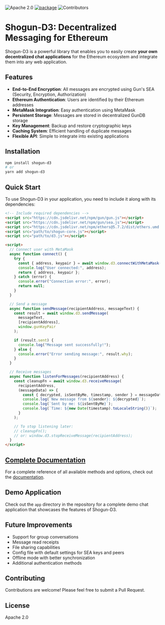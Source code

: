 ![Apache 2.0](https://img.shields.io/badge/License-Apache%202.0-green)
[![package](https://img.shields.io/npm/v/shogun-d3)](https://npmjs.com/package/shogun-d3)
![Contributors](https://img.shields.io/github/contributors/noctisatrae/shogun-d3)

# Shogun-D3: Decentralized Messaging for Ethereum

Shogun-D3 is a powerful library that enables you to easily create **your own decentralized chat applications** for the Ethereum ecosystem and integrate them into any web application.

## Features

- **End-to-End Encryption**: All messages are encrypted using Gun's SEA (Security, Encryption, Authorization)
- **Ethereum Authentication**: Users are identified by their Ethereum addresses
- **MetaMask Integration**: Easy authentication using MetaMask
- **Persistent Storage**: Messages are stored in decentralized GunDB storage
- **Key Management**: Backup and restore cryptographic keys
- **Caching System**: Efficient handling of duplicate messages
- **Flexible API**: Simple to integrate into existing applications

## Installation

```bash
npm install shogun-d3
# or
yarn add shogun-d3
```

## Quick Start

To use Shogun-D3 in your application, you need to include it along with its dependencies:

```html
<!-- Include required dependencies -->
<script src="https://cdn.jsdelivr.net/npm/gun/gun.js"></script>
<script src="https://cdn.jsdelivr.net/npm/gun/sea.js"></script>
<script src="https://cdn.jsdelivr.net/npm/ethers@5.7.2/dist/ethers.umd.min.js"></script>
<script src="path/to/shogun-core.js"></script>
<script src="path/to/d3.js"></script>

<script>
  // Connect user with MetaMask
  async function connect() {
    try {
      const { address, keypair } = await window.d3.connectWithMetaMask();
      console.log("User connected:", address);
      return { address, keypair };
    } catch (error) {
      console.error("Connection error:", error);
      return null;
    }
  }

  // Send a message
  async function sendMessage(recipientAddress, messageText) {
    const result = await window.d3.sendMessage(
      messageText,
      [recipientAddress],
      window.gunKeyPair
    );

    if (result.sent) {
      console.log("Message sent successfully!");
    } else {
      console.error("Error sending message:", result.why);
    }
  }

  // Receive messages
  async function listenForMessages(recipientAddress) {
    const cleanupFn = await window.d3.receiveMessage(
      recipientAddress,
      (messageData) => {
        const { decrypted, isSentByMe, timestamp, sender } = messageData;
        console.log(`New message from ${sender}: ${decrypted}`);
        console.log(`Sent by me: ${isSentByMe}`);
        console.log(`Time: ${new Date(timestamp).toLocaleString()}`);
      }
    );

    // To stop listening later:
    // cleanupFn();
    // or: window.d3.stopReceiveMessage(recipientAddress);
  }
</script>
```

## [Complete Documentation](https://github.com/noctisatrae/shogun-d3/blob/master/docs/docs.md)

For a complete reference of all available methods and options, check out the [documentation](https://github.com/noctisatrae/shogun-d3/blob/master/docs/docs.md).

## Demo Application

Check out the `app` directory in the repository for a complete demo chat application that showcases the features of Shogun-D3.

## Future Improvements

- Support for group conversations
- Message read receipts
- File sharing capabilities
- Config file with default settings for SEA keys and peers
- Offline mode with better synchronization
- Additional authentication methods

## Contributing

Contributions are welcome! Please feel free to submit a Pull Request.

## License

Apache 2.0